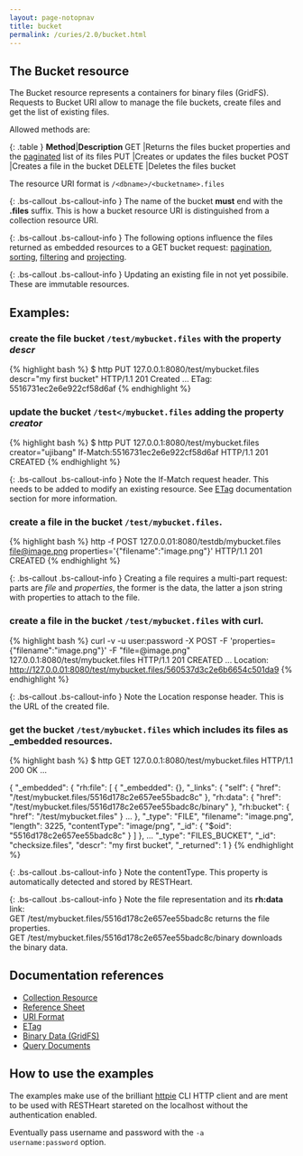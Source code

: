 ```yaml
---
layout: page-notopnav
title: bucket
permalink: /curies/2.0/bucket.html
---
```


## The Bucket resource

The Bucket resource represents a containers for binary files (GridFS). 
Requests to Bucket URI allow to manage the file buckets, create files and get the list of existing files.

Allowed methods are:

{: .table }
**Method**|**Description**
GET	|Returns the files bucket properties and the <a href="paging.html">paginated</a> list of its files
PUT	|Creates or updates the files bucket
POST	|Creates a file in the bucket
DELETE	|Deletes the files bucket

The resource URI format is <code>/&lt;dbname&gt;/&lt;bucketname&gt;.files</code>

{: .bs-callout .bs-callout-info }
The name of the bucket **must** end with the **.files** suffix. This is how a bucket resource URI is distinguished from a collection resource URI.

{: .bs-callout .bs-callout-info }
The following options influence the files returned as embedded resources to a GET bucket request: [pagination](paging.html), [sorting](sort.html), [filtering](filter.html) and [projecting](keys.html).

{: .bs-callout .bs-callout-info }
Updating an existing file in not yet possibile. These are immutable resources.

## Examples:

### create the file bucket <code>/test/mybucket.files</code> with the property *descr*

{% highlight bash %}
$ http PUT 127.0.0.1:8080/test/mybucket.files descr="my first bucket"
HTTP/1.1 201 Created
...
ETag: 5516731ec2e6e922cf58d6af
{% endhighlight %}

### update the bucket <code>/test</mybucket.files</code> adding the property *creator*

{% highlight bash %}
$ http PUT 127.0.0.1:8080/test/mybucket.files creator="ujibang" If-Match:5516731ec2e6e922cf58d6af
HTTP/1.1 201 CREATED
{% endhighlight %}

{: .bs-callout .bs-callout-info }
Note the If-Match request header. This needs to be added to modify an existing resource. 
See [ETag](https://softinstigate.atlassian.net/wiki/x/hICM) documentation section for more information.

### create a file in the bucket <code>/test/mybucket.files</code>.

{% highlight bash %}
http -f POST 127.0.0.01:8080/testdb/mybucket.files file@image.png properties='{"filename":"image.png"}'
HTTP/1.1 201 CREATED
{% endhighlight %}

{: .bs-callout .bs-callout-info }
Creating a file requires a multi-part request: parts are *file* and *properties*, the former is the data, the latter a json string with properties to attach to the file.

### create a file in the bucket <code>/test/mybucket.files</code> with curl.
{% highlight bash %}
curl -v -u user:password -X POST -F 'properties={"filename":"image.png"}' -F "file=@image.png" 127.0.0.1:8080/test/mybucket.files
HTTP/1.1 201 CREATED
...
Location: http://127.0.0.01:8080/test/mybucket.files/560537d3c2e6b6654c501da9
{% endhighlight %}

{: .bs-callout .bs-callout-info }
Note the Location response header. This is the URL of the created file.

### get the bucket <code>/test/mybucket.files</code> which includes its files as _embedded resources.

{% highlight bash %}
$ http GET 127.0.0.1:8080/test/mybucket.files
HTTP/1.1 200 OK
...

{
  "_embedded": {
    "rh:file": [
      {
        "_embedded": {},
        "_links": {
          "self": {
            "href": "/test/mybucket.files/5516d178c2e657ee55badc8c"
          },
          "rh:data": {
            "href": "/test/mybucket.files/5516d178c2e657ee55badc8c/binary"
          },
          "rh:bucket": {
            "href": "/test/mybucket.files"
          }
          ...
        },
        "_type": "FILE",
        "filename": "image.png",
        "length": 3225,
        "contentType": "image/png",
        "_id": {
          "$oid": "5516d178c2e657ee55badc8c"
        }
      ]
  },
  ...
  "_type": "FILES_BUCKET",
  "_id": "checksize.files",
  "descr": "my first bucket",
  "_returned": 1
}
{% endhighlight %}

{: .bs-callout .bs-callout-info }
Note the contentType. This property is automatically detected and stored by RESTHeart.

{: .bs-callout .bs-callout-info }
Note the file representation and its **rh:data** link:<br>
GET /test/mybucket.files/5516d178c2e657ee55badc8c returns the file properties.<br>
GET /test/mybucket.files/5516d178c2e657ee55badc8c/binary downloads the binary data.

## Documentation references

* [Collection Resource](coll.html)
* <a href="https://softinstigate.atlassian.net/wiki/x/SoCM" target="_blank">Reference Sheet</a>
* <a href="https://softinstigate.atlassian.net/wiki/x/ToCM" target="_blank">URI Format</a>
* <a href="https://softinstigate.atlassian.net/wiki/x/hICM" target="_blank">ETag</a>
* <a href="https://softinstigate.atlassian.net/wiki/x/RoCw" target="_blank">Binary Data (GridFS)</a>
* <a href="https://softinstigate.atlassian.net/wiki/x/XACk" target="_blank">Query Documents</a>

## How to use the examples
The examples make use of the brilliant [httpie](https://github.com/jkbrzt/httpie) CLI HTTP client and are ment to be used with RESTHeart stareted on the localhost without the authentication enabled.

Eventually pass username and password with the <code>-a username:password</code> option.